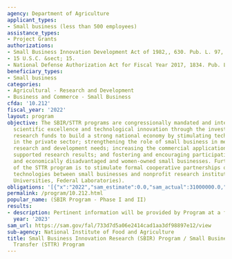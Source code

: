 ```yaml
---
agency: Department of Agriculture
applicant_types:
- Small business (less than 500 employees)
assistance_types:
- Project Grants
authorizations:
- Small Business Innovation Development Act of 1982,, 630. Pub. L. 97, 219.
- 15 U.S.C. &sect; 15.
- National Defense Authorization Act for Fiscal Year 2017, 1834. Pub. L. 114, 328.
beneficiary_types:
- Small business
categories:
- Agricultural - Research and Development
- Business and Commerce - Small Business
cfda: '10.212'
fiscal_year: '2022'
layout: program
objective: The SBIR/STTR programs are congressionally mandated and intended to support
  scientific excellence and technological innovation through the investment of federal
  research funds to build a strong national economy by stimulating technological innovation
  in the private sector; strengthening the role of small business in meeting federal
  research and development needs; increasing the commercial application of federally
  supported research results; and fostering and encouraging participation by socially
  and economically disadvantaged and women-owned small businesses. Further, the objective
  of the STTR program is to stimulate formal cooperative partnerships of ideas and
  technologies between small businesses and nonprofit research institutions (e.g.,
  Universities, Federal Laboratories).
obligations: '[{"x":"2022","sam_estimate":0.0,"sam_actual":31000000.0,"usa_spending_actual":33690717.98},{"x":"2023","sam_estimate":33760460.0,"sam_actual":0.0,"usa_spending_actual":18344169.39},{"x":"2024","sam_estimate":0.0,"sam_actual":0.0,"usa_spending_actual":0.0}]'
permalink: /program/10.212.html
popular_name: (SBIR Program - Phase I and II)
results:
- description: Pertinent information will be provided by Program at a future date.
  year: '2023'
sam_url: https://sam.gov/fal/733d7d5a06e2414cad1aa3df98897e12/view
sub-agency: National Institute of Food and Agriculture
title: Small Business Innovation Research (SBIR) Program / Small Business Technology
  Transfer (STTR) Program
---
```


